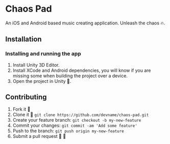 # Chaos Pad

An iOS and Android based music creating application. Unleash the chaos :fire:.

## Installation

### Installing and running the app
1. Install Unity 3D Editor.
2. Install XCode and Android dependencies, you will know if you are missing some when building the project over a device.
3. Open the project in Unity :beer:.


## Contributing

1. Fork it :fork_and_knife:
2. Clone it  :two_men_holding_hands: `git clone https://github.com/devname/chaos-pad.git`
3. Create your feature branch: `git checkout -b my-new-feature`
4. Commit your changes: `git commit -am 'Add some feature'`
5. Push to the branch: `git push origin my-new-feature`
6. Submit a pull request :muscle: :100:
